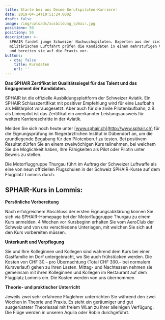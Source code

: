 ```yaml
---
title: Starte bei uns Deine Berufspiloten-Karriere!
date: 2019-04-14T10:51:24.000Z
draft: false
image: /img/uploads/ausbildung_sphair.jpg
positionx: 50
positiony: 50
description: >-
  SPHAIR findet junge Schweizer Nachwuchspiloten. Experten aus der zivilen und
  militärischen Luftfahrt prüfen die Kandidaten in einem mehrstufigen Verfahren
  und bereiten sie auf die Praxis vor.
buttons:
  - cta: false
    title: Kursdaten
    url: ''
---
```

**Das SPHAIR Zertifikat ist Qualitätssiegel für das Talent und das Engagement der Kandidaten.**

SPHAIR ist die offizielle Ausbildungsplattform der Schweizer Aviatik. Ein SPHAIR Schlusszertifikat mit positiver Empfehlung wird für eine Laufbahn als Militärpilot vorausgesetzt. Aber auch für die zivile Pilotenlaufbahn, z.B. als Linienpilot ist das Zertifikat ein anerkannter Leistungsausweis für weitere Karriereschritte in der Aviatik. 

Melden Sie sich noch heute unter [www.sphair.ch](http://www.sphair.ch) für die Eignungsprüfung im fliegerärztlichen Institut in Dübendorf an, um die grundlegende Begabung für den Pilotenberuf zu testen. Bei positivem Resultat dürfen Sie an einem zweiwöchigen Kurs teilnehmen, bei welchem Sie die Möglichkeit haben, Ihre Fähigkeiten als Pilot oder Pilotin unter Beweis zu stellen. 

Die Motorfluggruppe Thurgau führt im Auftrag der Schweizer Luftwaffe als eine von neun offiziellen Flugschulen in der Schweiz SPHAIR-Kurse auf dem Flugplatz Lommis durch.

## SPHAIR-Kurs in Lommis:

**Persönliche Vorbereitung**

Nach erfolgreichem Abschluss der ersten Eignungsabklärung können Sie sich via SPHAIR-Homepage bei der Motorfluggruppe Thurgau zu einem Kurs anmelden. 4 Wochen vor Kursbeginn erhalten Sie vom AeroClub der Schweiz und von uns verschiedene Unterlagen, mit welchen Sie sich auf den Kurs vorbereiten müssen. 

**Unterkunft und Verpflegung**

Sie und Ihre Kolleginnen und Kollegen sind während dem Kurs bei einer Gastfamilie im Dorf untergebracht, wo Sie auch frühstücken werden. Die Kosten von CHF 30.– pro Übernachtung (Total CHF 300.– bei normalem Kursverlauf) gehen zu Ihren Lasten. Mittag- und Nachtessen nehmen sie gemeinsam mit ihren Kolleginnen und Kollegen im Restaurant auf dem Flugplatz Lommis ein. Die Kosten werden von uns übernommen.

**Theorie- und praktischer Unterricht**

Jeweils zwei sehr erfahrene Fluglehrer unterrichten Sie während den zwei Wochen in Theorie und Praxis. Es steht ein geräumiger und gut ausgerüsteter Theoriesaal mit freiem WLan zu Ihrer alleinigen Verfügung. Die Flüge werden in unseren Aquila oder Robin durchgeführt.
